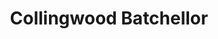 ---
title: "Collingwood Batchellor"
url: /east-grinstead/collingwood-batchellor/
shop: furniture
---
